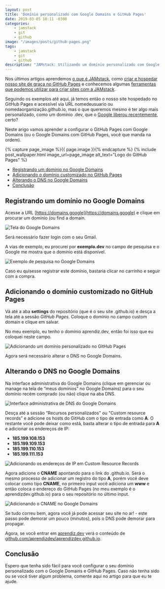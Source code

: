 ```yaml
---
layout: post
title: 'Domínio personalizado com Google Domains e GitHub Pages'
date: 2019-03-05 18:11 -0300
categories:
    - jamstack
    - git
    - github
image: "/images/posts/github-pages.png"
tags:
    - jamstack
    - git
    - github
description: "JAMstack: Utilizando um domínio personalizado com Google Domains e GitHub Pages para o seu site/blog estático"
---
```

Nos últimos artigos aprendemos [o que é JAMstack](/posts/jamstack-introdução-o-que-é-jamstack/), como [criar e hospedar nosso site de graça no GitHub Pages](/posts/jamstack-criando-e-hospedando-seu-site-de-graça-no-github-pages/) e conhecemos algumas [ferramentas que podemos utilizar para criar sites com a JAMstack](/posts/ferramentas-para-construção-de-sites-com-jamstack/).

Seguindo os exemplos até aqui, já temos então o nosso site hospedado no GitHub Pages e acessível via URL nomedeusuario ou nomedaorganização.github.io, mas o que queremos mesmo é ter algo mais personalizado, como um domínio .dev, que o [Google liberou recentemente](https://canaltech.com.br/internet/google-libera-dominio-dev-para-todos-duas-semanas-apos-lancamento-134053/), certo?

Neste arigo vamos aprender a configurar o GitHub Pages com Google Domains (ou o Google Domains com GitHub Pages, você que manda na ordem).

{% capture page_image %}{{ page.image }}{% endcapture %}
{% include post_wallpaper.html image_url=page_image alt_text="Logo do GitHub Pages" %}

<!-- vscode-markdown-toc -->
* [Registrando um domínio no Google Domains](#RegistrandoumdomnionoGoogleDomains)
* [Adicionando o domínio customizado no GitHub Pages](#AdicionandoodomniocustomizadonoGitHubPages)
* [Alterando o DNS no Google Domains](#AlterandooDNSnoGoogleDomains)
* [Conclusão](#Concluso)

<!-- vscode-markdown-toc-config
	numbering=false
	autoSave=true
	/vscode-markdown-toc-config -->
<!-- /vscode-markdown-toc -->

## <a name='RegistrandoumdomnionoGoogleDomains'></a>Registrando um domínio no Google Domains

Acesse a URL [https://domains.google](https://domains.google) e clique em procurar um domínio (ou find a domain.

![Tela do Google Domains]({{site.post_images}}domains-google.png)

Será necessário fazer login com o seu Gmail.

A vias de exemplo, eu procurei por **exemplo.dev** no campo de pesquisa e o Google me mostra que o domínio está disponível.

![Exemplo de pesquisa no Google Domains]({{site.post_images}}exemplo-dev-domains-google.png)

Caso eu quisesse registrar este domínio, bastaria clicar no carrinho e seguir com a compra.

## <a name='AdicionandoodomniocustomizadonoGitHubPages'></a>Adicionando o domínio customizado no GitHub Pages

Vá até a aba **settings** do repositório (que é o seu site .github.io) e desça a tela até a sessão *GitHub Pages*. Coloque o domínio no campo custom domain e clique em salvar.

No meu exemplo, eu tenho o domínio aprendiz.dev, então foi isso que eu coloquei neste campo.

![Adicionando um domínio personalizado no GitHub Pages]({{site.post_images}}add-custom-domain-github-pages.png)

Agora será necessário alterar o DNS no Google Domains. 

## <a name='AlterandooDNSnoGoogleDomains'></a>Alterando o DNS no Google Domains

Na interface administrativa do Google Domains (clique em gerenciar ou manage na tela de “meus domínios” no Google Domains) para o seu domínio recém comprado (ou não) clique na aba DNS.

![Interface administrativa de DNS do Google Domains]({{site.post_images}}nameservers-google-domains.png)

Desça até a sessão “Recursos personalizados" ou "Custom resource records” e adicione os hosts do GitHub com o tipo de entrada como **A**. O restante você pode deixar como está, basta alterar o tipo de entrada para **A** e adicionar os endereços de IP:

- **185.199.108.153**
- **185.199.109.153**
- **185.199.110.153**
- **185.199.111.153**

![Adicionando os endereços de IP em Custom Resource Records]({{site.post_images}}add-github-nameservers-google-domains.png)

Agora adicione o **CNAME** apontando para o link do .github.io. Será o mesmo processo de adicionar um registro do tipo **A**, porém você deve colocar como tipo **CNAME**, no primeiro input você adiciona um **www** e então coloca o endereço do GitHub Pages (no meu exemplo é o aprendizdev.github.io) para o seu repositório no último input.

![Adicionando o CNAME no Google Domains]({{site.post_images}}cname-google-domains.png)

Se tudo correu bem, agora você já pode acessar seu site no ar! - este passo pode demorar um pouco (minutos), pois o DNS pode demorar para propagar.

Agora, se você entrar em [aprendiz.dev](https://aprendiz.dev/) verá o conteúdo de [github.com/aprendizdev/aprendizdev.github.io](https://github.com/aprendizdev/aprendizdev.github.io/).

## <a name='Concluso'></a>Conclusão

Espero que tenha sido fácil para você configurar o seu domínio personalizado com o Google Domains e GitHub Pages. Caso não tenha sido ou se você tiver algum problema, comente aqui no artigo para que eu te ajude.
